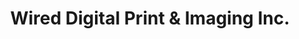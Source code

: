 ---
title: "Wired Digital Print & Imaging Inc."
url: /burnaby/wired-digital-print-and-imaging-inc/
shop: copyshop
---